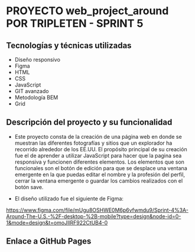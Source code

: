 # PROYECTO web_project_around POR TRIPLETEN - SPRINT 5

## Tecnologías y técnicas utilizadas

- Diseño responsivo
- Figma
- HTML
- CSS
- JavaScript
- GIT avanzado
- Metodología BEM
- Grid

## Descripción del proyecto y su funcionalidad

- Este proyecto consta de la creación de una página web en donde se muestran las diferentes fotografías y sitios que un explorador ha recorrido alrededor de los EE.UU. El propósito principal de su creación fue el de aprender a utilizar JavaScript para hacer que la pagina sea responsiva y funcionen diferentes elementos. Los elementos que son funcionales son el botón de edición para que se desplace una ventana emergente en la que puedas editar el nombre y la profesión del perfil, cerrar la ventana emergente o guardar los cambios realizados con el botón save.

- El diseño utilizado fue el siguiente de Figma:

https://www.figma.com/file/mUgu8OSHWE0M6p6vfwmdu9/Sprint-4%3A-Around-The-U.S.-%2F-desktop-%2B-mobile?type=design&node-id=0-1&mode=design&t=omoJIlRF922CtUB4-0

## Enlace a GitHub Pages
